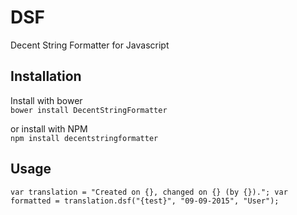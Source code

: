 # DSF
Decent String Formatter for Javascript

## Installation

Install with bower  
`bower install DecentStringFormatter`   

or install with NPM  
`npm install decentstringformatter`

## Usage  

`var translation = "Created on {}, changed on {} (by {}).";
var formatted = translation.dsf("{test}",
                                   "09-09-2015",
                                   "User");`
